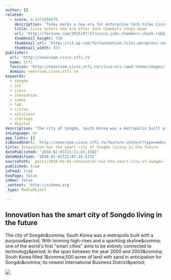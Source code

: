 ```yaml
---
author: []
related:
  - score: 0.5271058679
    description: 'Today marks a new era for enterprise tech titan Cisco Systems. John Chambers, the gregarious salesman who led the networking company for two decades, has officially stepped down as CEO after announcing his retirement plans two months ago.'
    title: Cisco enters new era after John Chambers steps down
    url: 'http://fortune.com/2015/07/27/cisco-john-chambers-chuck-robbins/'
    thumbnail_height: 330
    thumbnail_url: 'https://i1.wp.com/fortunedotcom.files.wordpress.com/2015/05/ap500856814980.jpg?fit=440%2C330&quality=80&strip'
    thumbnail_width: 424
publisher:
  url: 'http://newsroom.cisco.stfi.re'
  name: Stfi
  favicon: 'http://newsroom.cisco.stfi.re/cisco-nci-rpwd-theme/images/favicon/favicon192.png'
  domain: newsroom.cisco.stfi.re
keywords:
  - songdo
  - iot
  - cisco
  - innovation
  - cubes
  - lab
  - cities
  - solutions
  - startups
  - digital
description: "The city of Songdo, South Korea was a metropolis built with a purpose. With looming high-rises and a sparkling skyline, one of the world's first \"smart cities\" aims to be entirely connected to technology. In the span between the year 2000 and 2003, South Korea filled 1,500 acres of land with sand in anticipation for Songdo, its newest International Business District."
inLanguage: en
app_links: []
isBasedOnUrl: 'http://newsroom.cisco.stfi.re/feature-content?type=webcontent&articleId=1738492&sf=lgloyy'
title: Innovation has the smart city of Songdo living in the future
datePublished: '2016-02-01T21:11:03.158Z'
dateModified: '2016-02-01T21:07:35.573Z'
sourcePath: _posts/2016-02-01-innovation-has-the-smart-city-of-songdo-living-in-the-future.md
published: true
inFeed: true
hasPage: false
inNav: false
_context: 'http://schema.org'
_type: MediaObject

---
```

<article style=""><h1>Innovation has the smart city of Songdo living in the future</h1><p>The city of Songdo&amp;comma; South Korea was a metropolis built with a purpose&amp;period; With looming high-rises and a sparkling skyline&amp;comma; one of the world's first "smart cities" aims to be entirely connected to technology&amp;period; In the span between the year 2000 and 2003&amp;comma; South Korea filled 1&amp;comma;500 acres of land with sand in anticipation for Songdo&amp;comma; its newest International Business District&amp;period;</p><img src="http://newsroom.cisco.stfi.re/documents/10157/14740/GCoE_Center.jpg/9f7a98fe-f45f-445e-981e-17cfe525b939?t=1454351446903" /></article>